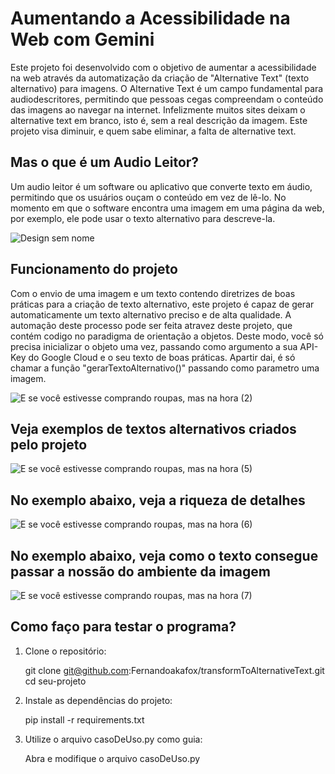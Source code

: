 # Aumentando a Acessibilidade na Web com Gemini

Este projeto foi desenvolvido com o objetivo de aumentar a acessibilidade na web através da automatização da criação de "Alternative Text" (texto alternativo) para imagens. O Alternative Text é um campo fundamental para audiodescritores, permitindo que pessoas cegas compreendam o conteúdo das imagens ao navegar na internet. Infelizmente muitos sites deixam o alternative text em branco, isto é, sem a real descrição da imagem. Este projeto visa diminuir, e quem sabe eliminar, a falta de alternative text.

## Mas o que é um Audio Leitor?
Um audio leitor é um software ou aplicativo que converte texto em áudio, permitindo que os usuários ouçam o conteúdo em vez de lê-lo. No momento em que o software encontra uma imagem em uma página da web, por exemplo, ele pode usar o texto alternativo para descreve-la.
 
![Design sem nome](https://github.com/Fernandoakafox/transformToAlternativeText/assets/124198375/e889b03e-86cd-4b2c-b698-638e01b4664d)

## Funcionamento do projeto
Com o envio de uma imagem e um texto contendo diretrizes de boas práticas para a criação de texto alternativo, este projeto é capaz de gerar automaticamente um texto alternativo preciso e de alta qualidade. A automação deste processo pode ser feita atravez deste projeto, que contém codigo no paradigma de orientação a objetos. Deste modo, você só precisa inicializar o objeto uma vez, passando como argumento a sua API-Key do Google Cloud e o seu texto de boas práticas. Apartir dai, é só chamar a função "gerarTextoAlternativo()" passando como parametro uma imagem.

![E se você estivesse comprando roupas, mas na hora (2)](https://github.com/Fernandoakafox/transformToAlternativeText/assets/124198375/33d4edb4-5fa4-4731-b803-20a3c0e57d9c)

## Veja exemplos de textos alternativos criados pelo projeto

![E se você estivesse comprando roupas, mas na hora (5)](https://github.com/Fernandoakafox/transformToAlternativeText/assets/124198375/b02e42dd-95ec-4019-a1a9-f89d2b22b39b)


## No exemplo abaixo, veja a riqueza de detalhes
![E se você estivesse comprando roupas, mas na hora (6)](https://github.com/Fernandoakafox/transformToAlternativeText/assets/124198375/7a83d4ed-e12e-4737-9dfd-ea7435e90143)

## No exemplo abaixo, veja como o texto consegue passar a nossão do ambiente da imagem
![E se você estivesse comprando roupas, mas na hora (7)](https://github.com/Fernandoakafox/transformToAlternativeText/assets/124198375/0cc9bc6a-9fa4-4c51-90dd-c9b1ea8ddc21)


## Como faço para testar o programa?
1. Clone o repositório:

   git clone git@github.com:Fernandoakafox/transformToAlternativeText.git
   cd seu-projeto

2. Instale as dependências do projeto:

   pip install -r requirements.txt


3. Utilize o arquivo casoDeUso.py como guia:

   Abra e modifique o arquivo casoDeUso.py





